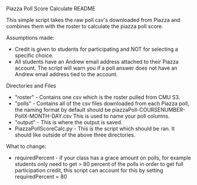 Piazza Poll Score Calculate README

This simple script takes the raw poll csv's downloaded from Piazza and combines them with the roster to calculate the piazza poll score.

Assumptions made: 
- Credit is given to students for participating and NOT for selecting a specific choice.
- All students have an Andrew email address attached to their Piazza account. The script will warn you if a poll answer does not have an Andrew email address tied to the account. 

Directories and Files
- "roster" - Contains one csv which is the roster pulled from CMU S3.
- "polls" - Contains all of the csv files downloaded from each Piazza poll, the naming format by default should be piazzaPoll-COURSENUMBER-PollX-MONTH-DAY.csv This is used to name your poll columns.
- "output" - This is where the output is saved.
- PiazzaPollScoreCalc.py - This is the script which should be ran. It should like outside of the above three directories.

What to change:
- requiredPercent - if your class has a grace amount on polls, for example students only need to get  > 80 percent of the polls in order to get full participation credit, this script can account for this by setting requiredPercent = 80

